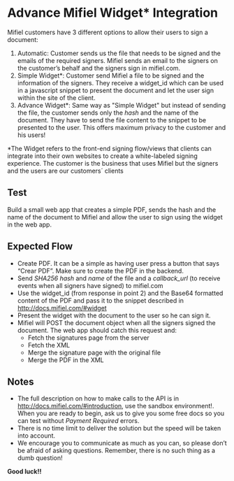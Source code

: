 # Advance Mifiel Widget* Integration

Mifiel customers have 3 different options to allow their users to sign a document:
1. Automatic: Customer sends us the file that needs to be signed and the emails of the required signers. Mifiel sends an email to the signers on the customer’s behalf and the signers sign in mifiel.com.
2. Simple Widget*: Customer send Mifiel a file to be signed and the information of the signers. They receive a widget_id which can be used in a javascript snippet to present the document and let the user sign within the site of the client.
3. Advance Widget*: Same way as "Simple Widget" but instead of sending the file, the customer sends only the *hash* and the name of the document. They have to send the file content to the snippet to be presented to the user. This offers maximum privacy to the customer and his users!

*The Widget refers to the front-end signing flow/views that clients can integrate into their own websites to create a white-labeled signing experience.
The customer is the business that uses Mifiel but the signers and the users are our customers´ clients

## Test

Build a small web app that creates a simple PDF, sends the hash and the name of the document to Mifiel and allow the user to sign using the widget  in the web app.

## Expected Flow

- Create PDF. It can be a simple as having user press a button that says “Crear PDF”. Make sure to create the PDF in the backend. 
- Send *SHA256 *hash** and *name* of the file and a *callback_url* (to receive events when all signers have signed) to mifiel.com
- Use the widget_id (from response in point 2) and the Base64 formatted content of the PDF and pass it to the snippet described in http://docs.mifiel.com/#widget
- Present the widget with the document to the user so he can sign it.
- Mifiel will POST the document object when all the signers signed the document. The web app should catch this request and:
  * Fetch the signatures page from the server
  * Fetch the XML
  * Merge the signature page with the original file
  * Merge the PDF in the XML

## Notes

- The full description on how to make calls to the API is in http://docs.mifiel.com/#introduction, use the sandbox environment!. When you are ready to begin, ask us to give you some free docs so you can test without *Payment Required* errors.
- There is no time limit to deliver the solution but the speed will be taken into account.
- We encourage you to communicate as much as you can, so please don’t be afraid of asking questions. Remember, there is no such thing as a dumb question!

**Good luck!!**
